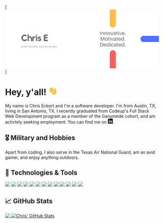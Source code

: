 [![Header](https://raw.githubusercontent.com/chrise08/chrise08/master/readme_header.png "Header")]

# Hey, y'all! <img src="https://raw.githubusercontent.com/chrise08/chrise08/master/wave.gif" width="30px">

My name is Chris Eckert and I'm a software developer. I'm from Austin, TX, living in San Antonio, TX. I recently graduated from Codeup's Full Stack Web Development program as a member of the Ganymede cohort, and am activtely seeking employment. You can find me on [![LinkedIn][3.2]][3].

## &#x1F396; Military and Hobbies

Apart from coding, I also serve in the Texas Air National Guard, am an avid gamer, and enjoy anything outdoors.

## 🔧 Technologies & Tools
![](https://img.shields.io/badge/OS-macOS-informational?style=flat&logo=apple&logoColor=white&color=5271ff)
![](https://img.shields.io/badge/OS-Windows-informational?style=flat&logo=windows&logoColor=white&color=5271ff)
![](https://img.shields.io/badge/Editor-IntelliJ_IDEA-informational?style=flat&logo=intellij-idea&logoColor=white&color=5271ff)
![](https://img.shields.io/badge/Code-Java-informational?style=flat&logo=java&logoColor=white&color=5271ff)
![](https://img.shields.io/badge/Code-JavaScript-informational?style=flat&logo=javascript&logoColor=white&color=5271ff)
![](https://img.shields.io/badge/Code-HTML-informational?style=flat&logo=html5&logoColor=white&color=5271ff)
![](https://img.shields.io/badge/Code-CSS-informational?style=flat&logo=css3&logoColor=white&color=5271ff)
![](https://img.shields.io/badge/Shell-Bash-informational?style=flat&logo=gnu-bash&logoColor=white&color=5271ff)
![](https://img.shields.io/badge/Tools-Bootstrap-informational?style=flat&logo=bootstrap&logoColor=white&color=5271ff)
![](https://img.shields.io/badge/Tools-MySQL-informational?style=flat&logo=mysql&logoColor=white&color=5271ff)
![](https://img.shields.io/badge/Tools-Spring-informational?style=flat&logo=spring&logoColor=white&color=5271ff)
![](https://img.shields.io/badge/Tools-Git-informational?style=flat&logo=git&logoColor=white&color=5271ff)
![](https://img.shields.io/badge/Cloud-Digital_Ocean-informational?style=flat&logo=digitalocean&logoColor=white&color=5271ff)

## &#x1f4c8; GitHub Stats

<a href="https://github.com/chrise08/chrise08">
  <img align="center" src="https://github-readme-stats.vercel.app/api/top-langs/?username=chrise08&hide=java,html&title_color=ffffff&text_color=c9cacc&icon_color=2bbc8a&bg_color=1d1f21" />
</a>
<a href="https://github.com/chrise08/chrise08">
  <img align="center" src="https://github-readme-stats.vercel.app/api?username=chrise08&show_icons=true&line_height=27&count_private=true&title_color=ffffff&text_color=c9cacc&icon_color=2bbc8a&bg_color=1d1f21" alt="Chris' GitHub Stats" />
</a>   

<!-- links to social media icons -->

<!-- icons with padding -->

[2.1]: http://i.imgur.com/0o48UoR.png (github icon with padding)

<!-- icons without padding -->

[2.2]: http://i.imgur.com/9I6NRUm.png (github icon without padding)
[3.2]: https://raw.githubusercontent.com/chrise08/chrise08/master/linkedin-3-16.png (LinkedIn icon without padding)


<!-- links to your social media accounts -->

[2]: https://github.com/chrise08
[3]: https://www.linkedin.com/in/cme90/


<!-- Resources -->
<!-- Icons: https://simpleicons.org/ -->
<!-- GitHub Stats: https://github.com/anuraghazra/github-readme-stats -->
<!-- Emojis: https://emojipedia.org/emoji/ -->
<!-- HTML Emojis: https://www.fileformat.info/index.htm -->
<!-- Shields: https://shields.io/ -->
<!-- Awesome GitHub Profile README: https://github.com/abhisheknaiidu/awesome-github-profile-readme -->
